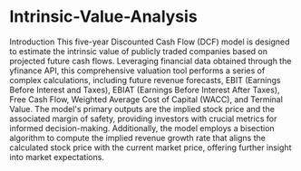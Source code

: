 # Intrinsic-Value-Analysis
Introduction
This five-year Discounted Cash Flow (DCF) model is designed to estimate the intrinsic value of publicly traded companies based on projected future cash flows. Leveraging financial data obtained through the yfinance API, this comprehensive valuation tool performs a series of complex calculations, including future revenue forecasts, EBIT (Earnings Before Interest and Taxes), EBIAT (Earnings Before Interest After Taxes), Free Cash Flow, Weighted Average Cost of Capital (WACC), and Terminal Value. The model's primary outputs are the implied stock price and the associated margin of safety, providing investors with crucial metrics for informed decision-making. Additionally, the model employs a bisection algorithm to compute the implied revenue growth rate that aligns the calculated stock price with the current market price, offering further insight into market expectations.
